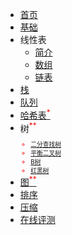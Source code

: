 - [首页](/)
- [基础](/zh-cn/intro)
- 线性表
    - [简介](zh-cn/linear_table/intro)
    - [数组](zh-cn/linear_table/array)
    - [链表](zh-cn/linear_table/list)
- [栈](zh-cn/stack)
- [队列](zh-cn/queue)
- [哈希表<sup style="color:red">*<sup>](zh-cn/hash)
- 树<sup style="color:red">**<sup>
    - [二分查找树](zh-cn/tree/bst)
    - [平衡二叉树](zh-cn/tree/avl_tree)
    - [B树](zh-cn/tree/b_tree)
    - [红黑树](zh-cn/tree/red_black_tree)
- [图<sup style="color:red">**<sup>](zh-cn/graph)
- [排序](zh-cn/sort)
- [压缩](zh-cn/compression)
- [在线评测](zh-cn/online_judge)